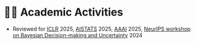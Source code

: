 # 🧑‍🏫 Academic Activities
- Reviewed for [ICLR](https://iclr.cc/) 2025, [AISTATS](https://aistats.org/) 2025, [AAAI](https://aaai.org/) 2025, [NeurIPS workshop on Bayesian Decision-making and Uncertainty](https://neurips.cc/) 2024

